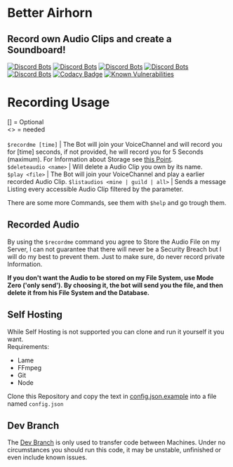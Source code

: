 # Better Airhorn
## Record own Audio Clips and create a Soundboard!

[![Discord Bots](https://discordbots.org/api/widget/status/503996428042108928.svg)](https://discordbots.org/bot/503996428042108928)
[![Discord Bots](https://discordbots.org/api/widget/servers/503996428042108928.svg?noavatar=true)](https://discordbots.org/bot/503996428042108928)
[![Discord Bots](https://discordbots.org/api/widget/upvotes/503996428042108928.svg?noavatar=true)](https://discordbots.org/bot/503996428042108928)
[![Discord Bots](https://discordbots.org/api/widget/lib/503996428042108928.svg?noavatar=true)](https://discordbots.org/bot/503996428042108928)
[![Discord Bots](https://discordbots.org/api/widget/owner/503996428042108928.svg?noavatar=true)](https://discordbots.org/bot/503996428042108928)
[![Codacy Badge](https://api.codacy.com/project/badge/Grade/020d47a704a046b2b5c6d7fe7618fae6)](https://www.codacy.com/app/Clemens-E/better-airhorn?utm_source=github.com&amp;utm_medium=referral&amp;utm_content=Clemens-E/better-airhorn&amp;utm_campaign=Badge_Grade)
[![Known Vulnerabilities](https://snyk.io//test/github/Clemens-E/better-airhorn/badge.svg?targetFile=package.json)](https://snyk.io//test/github/Clemens-E/better-airhorn?targetFile=package.json)

# Recording Usage

[] = Optional\
<> = needed\
\
`$recordme [time]` | The Bot will join your VoiceChannel and will record you for [time] seconds, if not provided, he will record you for 5 Seconds (maximum). For Information about Storage see [this Point](#Recorded-Audio).\
`$deleteaudio <name>` | Will delete a Audio Clip you own by its name.\
`$play <file>` | The Bot will join your VoiceChannel and play a earlier recorded Audio Clip.
`$listaudios <mine | guild | all>` | Sends a message Listing every accessible Audio Clip filtered by the parameter.

There are some more Commands, see them with `$help` and go trough them.
## Recorded Audio

By using the `$recordme` command you agree to Store the Audio File on my Server, I can not guarantee that there will never be a Security Breach but I will do my best to prevent them.
Just to make sure, do never record private Information.

**If you don't want the Audio to be stored on my File System, use Mode Zero ('only send'). By choosing it, the bot will send you the file, and then delete it from his File System and the Database.**

## Self Hosting

While Self Hosting is not supported you can clone and run it yourself it you want.\
Requirements:
- Lame
- FFmpeg
- Git
- Node

Clone this Repository and copy the text in [config.json.example](config.json.example) into a file named `config.json`

## Dev Branch

The [Dev Branch](/Clemens-E/better-airhorn/tree/dev) is only used to transfer code between Machines. Under no circumstances you should run this code, it may be unstable, unfinished or even include known issues.


